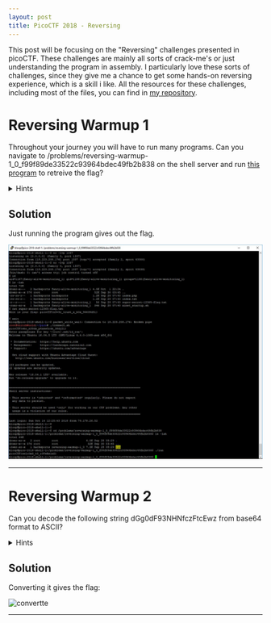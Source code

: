 ```yaml
---
layout: post
title: PicoCTF 2018 - Reversing
---
```


This post will be focusing on the "Reversing" challenges presented in picoCTF. These challenges are mainly all sorts of crack-me's or just understanding the program in assembly.
I particularly love these sorts of challenges, since they give me a chance to get some hands-on reversing experience, which is a skill i like.
All the resources for these challenges, including most of the files, you can find in [my repository](https://github.com/bear-sec/pico2018 "picoCTF2018 writeups").

# Reversing Warmup 1

Throughout your journey you will have to run many programs. Can you navigate to /problems/reversing-warmup-1_0_f99f89de33522c93964bdec49fb2b838 on the shell server and run [this program](https://github.com/bear-sec/pico2018/blob/master/Reverse%20Engineering/1%20-%20Reversing%20Warmup%201/run?raw=true) to retreive the flag?

<details>
  <summary>Hints</summary>
  
    1. If you are searching online, it might be worth finding how to exeucte a program in command line.
</details>

## Solution

Just running the program gives out the flag.

![run_forest](https://github.com/bear-sec/bear-sec.github.io/blob/master/images/reversing-warmup_1.JPG)

----

# Reversing Warmup 2

Can you decode the following string dGg0dF93NHNfczFtcEwz from base64 format to ASCII?

<details>
  <summary>Hints</summary>
  
    1. Submit your answer in our competition's flag format.
</details>

## Solution

Converting it gives the flag:

![convertte](https://github.com/bear-sec/bear-sec.github.io/blob/master/images/reversing-warmup_2.JPG)

----

